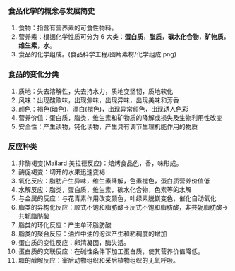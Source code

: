 ### 食品化学的概念与发展简史

1. 食物：指含有营养素的可食性物料。
2. 营养素：根据化学性质可分为 6 大类：**蛋白质**，**脂质**，**碳水化合物**，**矿物质**，**维生素**，**水**。
3. 食品的化学组成。(食品科学工程/图片素材/化学组成.png)

### **食品的变化分类**

1. 质地：失去溶解性，失去持水力，质地变坚韧，质地软化
2. 风味：出现酸败味，出现焦味，出现异味，出现美味和芳香
3. 颜色：褐色(暗色)，漂白(褪色)，出现异常颜色，出现诱人色彩
4. 营养价值：蛋白质，脂类，维生素和矿物质的降解或损失及生物利用性改变
5. 安全性：产生读物，钝化读物，产生具有调节生理机能作用的物质

### **反应种类**

1. 非酶褐变(Mailard 美拉德反应)：焙烤食品色，香，味形成。
2. 酶促褐变：切开的水果迅速变褐
3. 氧化反应：脂肪产生异味，维生素降解，色素褪色，蛋白质营养价值低
4. 水解反应：脂类，蛋白质，维生素，碳水化合物，色素等的水解
5. 与金属的反应：与花青素作用改变颜色，叶绿素脱镁变色，催化自动氧化
6. 脂类的异构化反应：顺式不饱和脂肪酸->反式不饱和脂肪酸，非共轭脂肪酸->共轭脂肪酸
7. 脂类的环化反应：产生单环脂肪酸
8. 脂类的聚合反应：油炸中油的泡沫产生和粘稠度的增加
9. 蛋白质的变性反应：卵清凝固，酶失活。
10. 蛋白质的交联反应：在碱性条件下加工蛋白质，使其营养价值降低。
11. 糖的醇解反应：宰后动物组织和采后植物组织的无氧呼吸。
